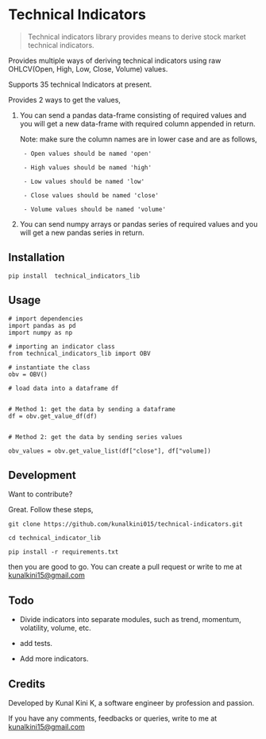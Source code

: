 # Technical Indicators
> Technical indicators library provides means to derive stock market technical indicators.



Provides multiple ways of deriving technical indicators using raw OHLCV(Open, High, Low, Close, Volume) values. 

Supports 35 technical Indicators at present.

Provides 2 ways to get the values,

1. You can send a pandas data-frame consisting of required values and you will get a new data-frame with required column appended in return.

	Note: make sure the column names are in lower case and are as follows,

		- Open values should be named 'open'

		- High values should be named 'high'

		- Low values should be named 'low'

		- Close values should be named 'close'

		- Volume values should be named 'volume'



2. You can send numpy arrays or pandas series of required values and you will get a new pandas series in return. 


## Installation

```
pip install  technical_indicators_lib
```

## Usage
```
# import dependencies
import pandas as pd
import numpy as np

# importing an indicator class
from technical_indicators_lib import OBV

# instantiate the class
obv = OBV()

# load data into a dataframe df


# Method 1: get the data by sending a dataframe
df = obv.get_value_df(df)


# Method 2: get the data by sending series values

obv_values = obv.get_value_list(df["close"], df["volume])

```



## Development

Want to contribute?

Great. Follow these steps, 

```
git clone https://github.com/kunalkini015/technical-indicators.git

cd technical_indicator_lib

pip install -r requirements.txt

```

then you are good to go. You can create a pull request or write to me at kunalkini15@gmail.com

## Todo

- Divide indicators into separate modules, such as trend, momentum, volatility, volume, etc.

- add tests.

- Add more indicators.

## Credits

Developed by Kunal Kini K, a software engineer by profession and passion. 

If you have any comments, feedbacks or queries, write to me at kunalkini15@gmail.com


